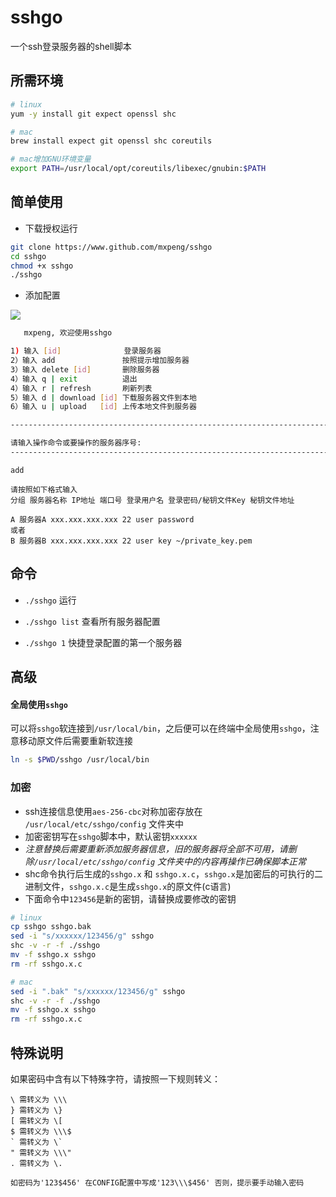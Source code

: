 # sshgo

一个ssh登录服务器的shell脚本

## 所需环境

```sh
# linux
yum -y install git expect openssl shc

# mac
brew install expect git openssl shc coreutils

# mac增加GNU环境变量
export PATH=/usr/local/opt/coreutils/libexec/gnubin:$PATH
```

## 简单使用

- 下载授权运行

```sh
git clone https://www.github.com/mxpeng/sshgo
cd sshgo
chmod +x sshgo
./sshgo
```

- 添加配置

![](http://static.mxpeng.cn/img/20190826115907.png)

```sh
   mxpeng, 欢迎使用sshgo

1) 输入 [id]              登录服务器
2）输入 add               按照提示增加服务器
3）输入 delete [id]       删除服务器
4）输入 q | exit          退出
4）输入 r | refresh       刷新列表
5）输入 d | download [id] 下载服务器文件到本地
6）输入 u | upload   [id] 上传本地文件到服务器

---------------------------------------------------------------------------------------------

请输入操作命令或要操作的服务器序号:
---------------------------------------------------------------------------------------------

```

```
add

请按照如下格式输入
分组 服务器名称 IP地址 端口号 登录用户名 登录密码/秘钥文件Key 秘钥文件地址

```

```
A 服务器A xxx.xxx.xxx.xxx 22 user password 
或者
B 服务器B xxx.xxx.xxx.xxx 22 user key ~/private_key.pem
```

## 命令

- `./sshgo` 运行

- `./sshgo list` 查看所有服务器配置

- `./sshgo 1` 快捷登录配置的第一个服务器

## 高级

#### 全局使用`sshgo`

可以将`sshgo`软连接到`/usr/local/bin`，之后便可以在终端中全局使用`sshgo`，注意移动原文件后需要重新软连接
```sh
ln -s $PWD/sshgo /usr/local/bin
```

### 加密

- ssh连接信息使用`aes-256-cbc`对称加密存放在 `/usr/local/etc/sshgo/config` 文件夹中
- 加密密钥写在`sshgo`脚本中，默认密钥`xxxxxx`
- *注意替换后需要重新添加服务器信息，旧的服务器将全部不可用，请删除`/usr/local/etc/sshgo/config` 文件夹中的内容再操作已确保脚本正常*
- shc命令执行后生成的`sshgo.x` 和 `sshgo.x.c`，`sshgo.x`是加密后的可执行的二进制文件，`sshgo.x.c`是生成`sshgo.x`的原文件(c语言)
- 下面命令中`123456`是新的密钥，请替换成要修改的密钥

```sh
# linux
cp sshgo sshgo.bak
sed -i "s/xxxxxx/123456/g" sshgo 
shc -v -r -f ./sshgo
mv -f sshgo.x sshgo
rm -rf sshgo.x.c

# mac
sed -i ".bak" "s/xxxxxx/123456/g" sshgo 
shc -v -r -f ./sshgo
mv -f sshgo.x sshgo
rm -rf sshgo.x.c
```

## 特殊说明
如果密码中含有以下特殊字符，请按照一下规则转义：
```$xslt
\ 需转义为 \\\
} 需转义为 \}
[ 需转义为 \[
$ 需转义为 \\\$
` 需转义为 \`
" 需转义为 \\\"
. 需转义为 \.

如密码为'123$456' 在CONFIG配置中写成'123\\\$456' 否则，提示要手动输入密码
```
